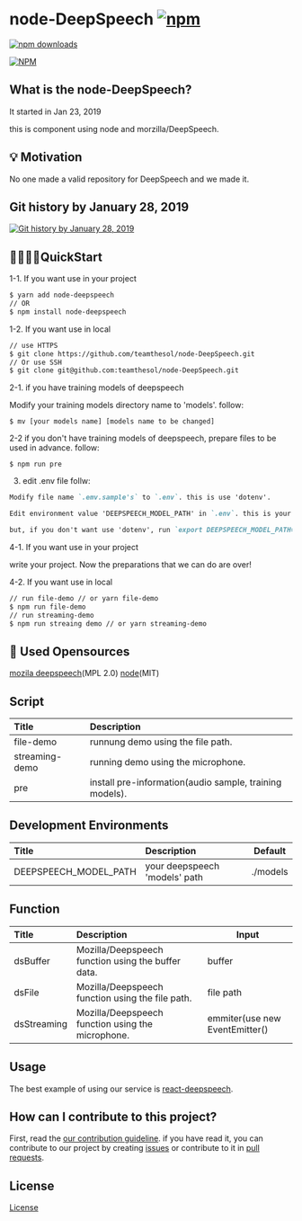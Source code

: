 # node-DeepSpeech [![npm](https://img.shields.io/npm/v/node-deepspeech.svg)](<(https://www.npmjs.com/package/node-deepspeech)>)

[![npm downloads](https://img.shields.io/npm/dm/node-deepspeech.svg)](https://www.npmjs.com/package/node-deepspeech)

[![NPM](https://nodei.co/npm/node-deepspeech.png)](https://npmjs.org/package/node-deepspeech)

## What is the node-DeepSpeech?

It started in Jan 23, 2019

this is component using node and morzilla/DeepSpeech.

## 💡 Motivation

No one made a valid repository for DeepSpeech and we made it.

## Git history by January 28, 2019

[![Git history by January 28, 2019](https://img.youtube.com/vi/EVFp4fMVJV0/0.jpg)](https://www.youtube.com/watch?v=EVFp4fMVJV0&feature=youtu.be)

## 🏃‍♀️🏃‍♂️QuickStart

1-1. If you want use in your project

```bash
$ yarn add node-deepspeech
// OR
$ npm install node-deepspeech
```

1-2. If you want use in local

```bash
// use HTTPS
$ git clone https://github.com/teamthesol/node-DeepSpeech.git
// Or use SSH
$ git clone git@github.com:teamthesol/node-DeepSpeech.git
```

2-1. if you have training models of deepspeech

Modify your training models directory name to 'models'. follow:

```
$ mv [your models name] [models name to be changed]
```

2-2 if you don't have training models of deepspeech, prepare files to be used in advance. follow:

```
$ npm run pre
```

3. edit .env file follw:

```md
Modify file name `.emv.sample's` to `.env`. this is use 'dotenv'.

Edit environment value 'DEEPSPEECH_MODEL_PATH' in `.env`. this is your 'models' path. 'models' is your trainint models. if you run `npm run pre`, edit like 'DEEPSPEECH_MODEL_PATH="./models'(this is only use in node-deepspeech).

but, if you don't want use 'dotenv', run `export DEEPSPEECH_MODEL_PATH="./your/models/path"` in terminal(bash, zsh, fish, etc).
```

4-1. If you want use in your project

write your project. Now the preparations that we can do are over!

4-2. If you want use in local

```bash
// run file-demo // or yarn file-demo
$ npm run file-demo
// run streaming-demo
$ npm run streaing demo // or yarn streaming-demo
```

## 🔧 Used Opensources

[mozila deepspeech](https://github.com/mozilla/DeepSpeech)(MPL 2.0)
[node](https://github.com/nodejs/node)(MIT)

## Script

| Title          | Description                                             |
| :------------- | :------------------------------------------------------ |
| file-demo      | runnung demo using the file path.                       |
| streaming-demo | running demo using the microphone.                      |
| pre            | install pre-information(audio sample, training models). |

## Development Environments

| Title                 | Description                   | Default  |
| :-------------------- | :---------------------------- | -------- |
| DEEPSPEECH_MODEL_PATH | your deepspeech 'models' path | ./models |

## Function

| Title       | Description                                        | Input                          |
| :---------- | :------------------------------------------------- | ------------------------------ |
| dsBuffer    | Mozilla/Deepspeech function using the buffer data. | buffer                         |
| dsFile      | Mozilla/Deepspeech function using the file path.   | file path                      |
| dsStreaming | Mozilla/Deepspeech function using the microphone.  | emmiter(use new EventEmitter() |

## Usage

The best example of using our service is [react-deepspeech](https://github.com/teamthesol/react-DeepSpeech).

## How can I contribute to this project?

First, read the [our contribution guideline](CONTRIBUTING.md). if you have read it, you can contribute to our project by creating [issues](https://github.com/teamthesol/node-DeepSpeech/issues) or contribute to it in [pull requests](https://github.com/teamthesol/node-DeepSpeech/pulls).

## License

[License](LICENSE)

```

```
